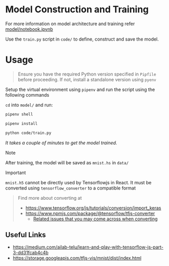 # Model Construction and Training

For more information on model architecture and training refer [model/notebook.ipynb](model/notebook.ipynb)

Use the `train.py` script in `code/` to define, construct and save the model.

# Usage

> Ensure you have the required Python version specified in `Pipfile` before proceeding. If not, install a standalone version using `pyenv`

Setup the virtual environment using `pipenv` and run the script using the following commands

`cd` into `model/` and run:

```bash
pipenv shell
```

```bash
pipenv install
```

```bash
python code/train.py
```

*It takes a couple of minutes to get the model trained.*

> [!NOTE]
> After training, the model will be saved as `mnist.hs` in `data/`

> [!IMPORTANT]
> `mnist.h5` cannot be directly used by Tensorflowjs in React. It must be converted using `tensorflow_converter` to a compatible format <br/>

> Find more about converting at
> - https://www.tensorflow.org/js/tutorials/conversion/import_keras
> - https://www.npmjs.com/package/@tensorflow/tfjs-converter
>   - [Related issues that you may come across when converting](https://github.com/tensorflow/tfjs/issues/8321)

## Useful Links

- https://medium.com/ailab-telu/learn-and-play-with-tensorflow-js-part-3-dd31fcab4c4b
- https://storage.googleapis.com/tfjs-vis/mnist/dist/index.html
